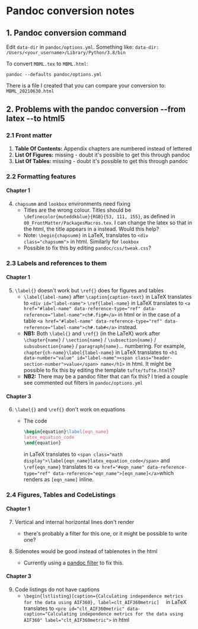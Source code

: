 # Pandoc conversion notes

## 1. Pandoc conversion command

Edit ```data-dir``` in ```pandoc/options.yml```. Something like:
```data-dir: /Users/<your_username>/Library/Python/3.8/bin```

To convert ```MBML.tex``` to ```MBML.html```:

```pandoc --defaults pandoc/options.yml```

There is a file I created that you can compare your conversion to:
```MBML_20210630.html```

## 2. Problems with the pandoc conversion --from latex --to html5

### 2.1 Front matter

1. **Table Of Contents:** Appendix chapters are numbered instead of lettered
2. **List Of Figures:** missing - doubt it's possible to get this through pandoc
3. **List Of Tables:** missing - doubt it's possible to get this through pandoc

### 2.2 Formatting features

#### Chapter 1

4. ```chapsumm``` and ```lookbox``` environments need fixing
   - Titles are the wrong colour.
     Titles should be ```\definecolor{muteddkblue}{RGB}{53, 111, 155}```, as defined in ```00_FrontMatter/PackagesMacros.tex```. I can change the latex so that in the html, the title appears in a <span> instead. Would this help?
   - Note:
     ```\begin{chapsumm}``` in LaTeX, translates to ```<div class="chapsumm">``` in html. Similarly for ```lookbox```
   - Possible to fix this by editing ```pandoc/css/tweak.css```?

### 2.3 Labels and references to them

#### Chapter 1

5. ```\label{}``` doesn't work but ```\ref{}``` does for figures and tables
   - ```\label{label-name}``` after ```\caption{caption-text}``` in LaTeX translates to ```<div id="label-name">```
     ```\ref{label-name}``` in LaTeX translates to
     ```<a href="#label-name" data-reference-type="ref" data-reference="label-name">ch#.fig#</a>``` in html or in the case of a table
     ```<a href="#label-name" data-reference-type="ref" data-reference="label-name">ch#.tab#</a>``` instead.
   - **NB1:** Both ```\label{}``` and ```\ref{}``` (in the LaTeX) work after
     ```\chapter{name}``` / ```\section{name}``` / ```\subsection{name}``` / ```subsubsection{name}``` / ```paragraph{name}```... numbering. For example, 
     ```chapter{ch-name}\label{label-name}``` in LaTeX translates to
     ```<h1 data-number="value" id="label-name"><span class="header-section-number">value</span> name</h1>``` in html. It might be possible to fix this by editing the template ```tufte/tufte.html5```?
   - **NB2:** There may be a pandoc filter that can fix this? I tried a couple
     see commented out filters in ```pandoc/options.yml```

#### Chapter 3

6. ```\label{}``` and ```\ref{}``` don't work on equations

   - The code
     ```latex
     \begin{equation}\label{eqn_name}
     latex_equation_code
     \end{equation}
     ```
     in LaTeX translates to 
     ```<span class="math display">\label{eqn_name}latex_equation_code</span>``` and ```\ref{eqn_name}``` translates to
     ```<a href="#eqn_name" data-reference-type="ref" data-reference="eqn_name">[eqn_name]</a>```which renders as ```[eqn_name]``` inline.

### 2.4 Figures, Tables and CodeListings

#### Chapter 1

7. Vertical and internal horizontal lines don't render
   - there's probably a filter for this one, or it might be possible to write one?

8. Sidenotes would be good instead of tablenotes in the html
   - Currently using a [pandoc filter](https://github.com/jez/pandoc-sidenote) to fix this.

#### Chapter 3

9. Code listings do not have captions
   - ```\begin{lstlisting}[caption={Calculating independence metrics for the data using AIF360}, label=clt_AIF360metric]  ```
    in LaTeX translates to
    ```<pre id="clt_AIF360metric" data-caption="Calculating independence metrics for the data using AIF360" label="clt_AIF360metric">```
    in html
    